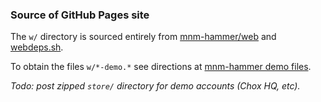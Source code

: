 ### Source of GitHub Pages site

The `w/` directory is sourced entirely from 
[mnm-hammer/web](https://github.com/networkimprov/mnm-hammer/tree/master/web) and 
[webdeps.sh](https://github.com/networkimprov/mnm-hammer/blob/master/webdeps.sh).

To obtain the files `w/*-demo.*` see directions at 
[mnm-hammer demo files](https://github.com/networkimprov/mnm-hammer#demo-files).

_Todo: post zipped `store/` directory for demo accounts (Chox HQ, etc)._
